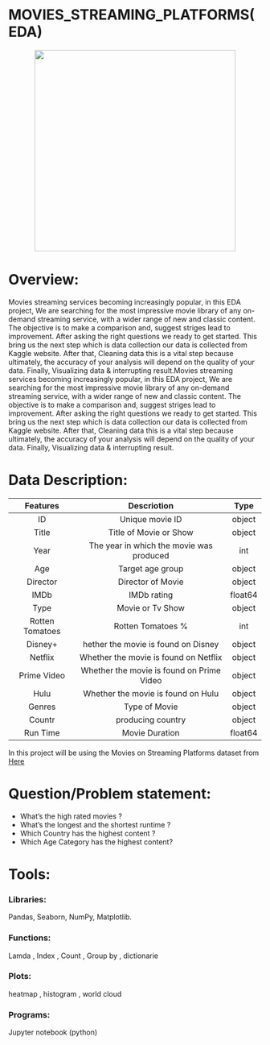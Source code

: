# MOVIES_STREAMING_PLATFORMS(EDA)
<p align="center">
<img src="https://github.com/ZainahAlshehri/Movies_TVShows_On_Streaming_Platforms/blob/main/Proposal%20Image%20.png" width="400" height="400" />
  </p>
  
# Overview:
Movies streaming services becoming increasingly popular, in this EDA project, We are searching for the most impressive movie library of any on-demand streaming service, with a wider range of new and classic content.
The objective is to make a comparison and, suggest striges lead to improvement.  After asking the right questions we ready to get started. This bring us the next step which is data collection our data is collected from Kaggle website. After that,  Cleaning data this is a vital step because ultimately, the accuracy of your analysis will depend on the quality of your data.
Finally, Visualizing data & interrupting result.Movies streaming services becoming increasingly popular, in this EDA project, We are searching for the most impressive movie library of any on-demand streaming service, with a wider range of new and classic content.
The objective is to make a comparison and, suggest striges lead to improvement.  After asking the right questions we ready to get started. This bring us the next step which is data collection our data is collected from Kaggle website. After that,  Cleaning data this is a vital step because ultimately, the accuracy of your analysis will depend on the quality of your data.
Finally, Visualizing data & interrupting result.

# Data Description:
|Features |Descriotion|Type
|:-------:|:-------------:|:-------:|
ID|Unique movie ID|object
Title|Title of Movie or Show|object
Year|The year in which the movie was produced|int
Age|Target age group|object
Director|Director of Movie|object
IMDb|IMDb rating|float64
Type|Movie or Tv Show|object
Rotten Tomatoes|Rotten Tomatoes %|int
Disney+|hether the movie is found on Disney|object
Netflix|Whether the movie is found on Netflix|object
Prime Video|Whether the movie is found on Prime Video|object|
Hulu|Whether the movie is found on Hulu|object
Genres|Type of Movie|object
Countr|producing country|object
Run Time|Movie Duration|float64

In this project will be using the Movies on Streaming Platforms dataset from [Here](https://www.kaggle.com/ruchi798/movies-on-netflix-prime-video-hulu-and-disney) 
# Question/Problem statement:
* What’s the high rated movies ? 
* What’s the longest and the shortest runtime ?
* Which Country has the highest content ? 
* Which Age Category has the highest content?

# Tools:
### Libraries:
Pandas, Seaborn, NumPy, Matplotlib.
### Functions: 
Lamda , Index , Count , Group by , dictionarie 
### Plots:
heatmap , histogram , world cloud  
### Programs: 
Jupyter notebook (python)






